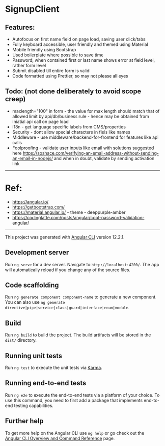 # SignupClient

## Features: 
* Autofocus on first name field on page load, saving user click/tabs
* Fully keyboard accessible, user friendly and themed using Material
* Mobile friendly using Bootstrap
* Used boilerplate where possible to save time
* Password, when contained first or last name shows error at field level, rather form level
* Submit disabled till entire form is valid
* Code formatted using Prettier, so may not please all eyes

## Todo: (not done deliberately to avoid scope creep)
* maxlength="100" in form - the value for max length should match that of allowed limit by api/db/business rule - hence may be obtained from iniatial api call on page load
* i18n - get language specific labels from CMS/properties
* Security - dont allow special characters in fiels like names
* Middleware - use middleware/backend-for-frontend for features like api calls
* Foolproofing - validate user inputs like email with solutions suggested here https://soshace.com/verifying-an-email-address-without-sending-an-email-in-nodejs/ and when in doubt, validate by sending activation link
----------------------

# Ref: 
* https://angular.io/
* https://getbootstrap.com/
* https://material.angular.io/ - theme - deeppurple-amber
* https://codinglatte.com/posts/angular/cool-password-validation-angular/


------------------------------------------------------------------------

This project was generated with [Angular CLI](https://github.com/angular/angular-cli) version 12.2.1.

## Development server

Run `ng serve` for a dev server. Navigate to `http://localhost:4200/`. The app will automatically reload if you change any of the source files.

## Code scaffolding

Run `ng generate component component-name` to generate a new component. You can also use `ng generate directive|pipe|service|class|guard|interface|enum|module`.

## Build

Run `ng build` to build the project. The build artifacts will be stored in the `dist/` directory.

## Running unit tests

Run `ng test` to execute the unit tests via [Karma](https://karma-runner.github.io).

## Running end-to-end tests

Run `ng e2e` to execute the end-to-end tests via a platform of your choice. To use this command, you need to first add a package that implements end-to-end testing capabilities.

## Further help

To get more help on the Angular CLI use `ng help` or go check out the [Angular CLI Overview and Command Reference](https://angular.io/cli) page.
